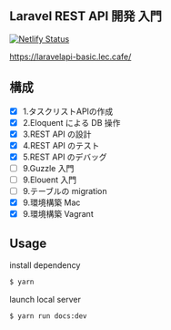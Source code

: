 ## Laravel REST API 開発 入門

[![Netlify Status](https://api.netlify.com/api/v1/badges/65e21c31-069f-4d86-9a58-00d48df0b898/deploy-status)](https://app.netlify.com/sites/books-laravelapi-basic/deploys)

https://laravelapi-basic.lec.cafe/

## 構成

- [x] 1.タスクリストAPIの作成
- [x] 2.Eloquent による DB 操作
- [x] 3.REST API の設計
- [x] 4.REST API のテスト
- [x] 5.REST API のデバッグ
- [ ] 9.Guzzle 入門
- [ ] 9.Elouent 入門
- [ ] 9.テーブルの migration
- [x] 9.環境構築 Mac
- [x] 9.環境構築 Vagrant

## Usage

install dependency

```bash
$ yarn
```

launch local server

```bash
$ yarn run docs:dev
```
